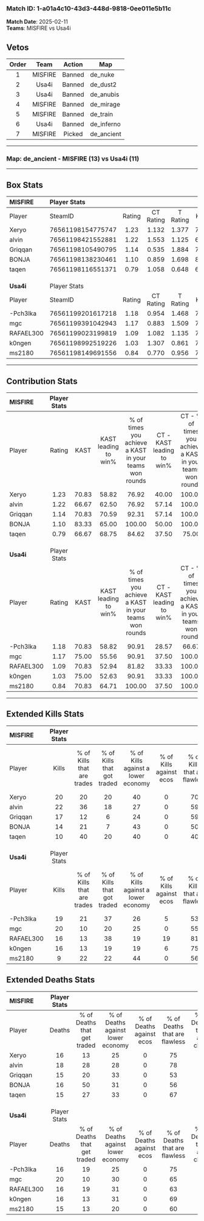### Match ID: 1-a01a4c10-43d3-448d-9818-0ee011e5b11c  
**Match Date**: 2025-02-11  
**Teams**: MISFIRE vs Usa4i  

## Vetos  

| Order | Team | Action | Map |
| :---: | :--: | :----: | --- |
| 1 | MISFIRE | Banned | de_nuke |
| 2 | Usa4i | Banned | de_dust2 |
| 3 | Usa4i | Banned | de_anubis |
| 4 | MISFIRE | Banned | de_mirage |
| 5 | MISFIRE | Banned | de_train |
| 6 | Usa4i | Banned | de_inferno |
| 7 | MISFIRE | Picked | de_ancient |

---  

### **Map**: de_ancient - MISFIRE (13) vs Usa4i (11)  
---  

## Box Stats  

| **MISFIRE** | Player Stats      |        |           |          |       |      |       |         |        |      |     |
| :- | :- | :-: | :-: | :-: | :-: | :-: | :-: | :-: | :-: | :-: | :-: |
| Player      | SteamID           | Rating | CT Rating | T Rating | KAST  | ADR  | Kills | Assists | Deaths | K/D  | HS% |
| Xeryo       | 76561198154775747 |  1.23  |   1.132   |  1.377   | 70.83 | 84.7 |  20   |    4    |   16   | 1.25 | 65  |
| alvin       | 76561198421552881 |  1.22  |   1.553   |  1.125   | 66.67 | 84.0 |  22   |    3    |   18   | 1.22 | 40  |
| Griqqan     | 76561198105490795 |  1.14  |   0.535   |  1.884   | 70.83 | 77.4 |  17   |    9    |   15   | 1.13 | 58  |
| BONJA       | 76561198138230461 |  1.10  |   0.859   |  1.698   | 83.33 | 80.4 |  14   |    6    |   16   | 0.88 | 50  |
| taqen       | 76561198116551371 |  0.79  |   1.058   |  0.648   | 66.67 | 58.3 |  10   |    6    |   15   | 0.67 | 40  |
|             |                   |        |           |          |       |      |       |         |        |      |     |
|             |                   |        |           |          |       |      |       |         |        |      |     |
|             |                   |        |           |          |       |      |       |         |        |      |     |
| **Usa4i**   | Player Stats      |        |           |          |       |      |       |         |        |      |     |
| Player      | SteamID           | Rating | CT Rating | T Rating | KAST  | ADR  | Kills | Assists | Deaths | K/D  | HS% |
| -Pch3lka    | 76561199201617218 |  1.18  |   0.954   |  1.468   | 70.83 | 82.0 |  19   |    3    |   16   | 1.19 | 52  |
| mgc         | 76561199391042943 |  1.17  |   0.883   |  1.509   | 75.00 | 85.3 |  20   |    3    |   20   | 1.00 | 35  |
| RAFAEL300   | 76561199023199819 |  1.09  |   1.082   |  1.135   | 70.83 | 79.1 |  16   |    8    |   16   | 1.00 | 37  |
| k0ngen      | 76561198992519226 |  1.03  |   1.307   |  0.861   | 75.00 | 57.3 |  16   |    4    |   16   | 1.00 | 37  |
| ms2180      | 76561198149691556 |  0.84  |   0.770   |  0.956   | 70.83 | 71.1 |   9   |   10    |   15   | 0.60 | 44  |
---  

## Contribution Stats  

| **MISFIRE** | Player Stats |       |                      |                                                        |                           |                                                             |                          |                                                            |
| :- | :-: | :-: | :-: | :-: | :-: | :-: | :-: | :-: |
| Player      |    Rating    | KAST  | KAST leading to win% | % of times you achieve a KAST in your teams won rounds | CT - KAST leading to win% | CT - % of times you achieve a KAST in your teams won rounds | T - KAST leading to win% | T - % of times you achieve a KAST in your teams won rounds |
| Xeryo       |     1.23     | 70.83 |        58.82         |                         76.92                          |           40.00           |                           100.00                            |          85.71           |                           66.67                            |
| alvin       |     1.22     | 66.67 |        62.50         |                         76.92                          |           57.14           |                           100.00                            |          66.67           |                           66.67                            |
| Griqqan     |     1.14     | 70.83 |        70.59         |                         92.31                          |           57.14           |                           100.00                            |          80.00           |                           88.89                            |
| BONJA       |     1.10     | 83.33 |        65.00         |                         100.00                         |           50.00           |                           100.00                            |          75.00           |                           100.00                           |
| taqen       |     0.79     | 66.67 |        68.75         |                         84.62                          |           37.50           |                            75.00                            |          100.00          |                           88.89                            |
|             |              |       |                      |                                                        |                           |                                                             |                          |                                                            |
|             |              |       |                      |                                                        |                           |                                                             |                          |                                                            |
|             |              |       |                      |                                                        |                           |                                                             |                          |                                                            |
| **Usa4i**   | Player Stats |       |                      |                                                        |                           |                                                             |                          |                                                            |
| Player      |    Rating    | KAST  | KAST leading to win% | % of times you achieve a KAST in your teams won rounds | CT - KAST leading to win% | CT - % of times you achieve a KAST in your teams won rounds | T - KAST leading to win% | T - % of times you achieve a KAST in your teams won rounds |
| -Pch3lka    |     1.18     | 70.83 |        58.82         |                         90.91                          |           28.57           |                            66.67                            |          80.00           |                           100.00                           |
| mgc         |     1.17     | 75.00 |        55.56         |                         90.91                          |           37.50           |                           100.00                            |          70.00           |                           87.50                            |
| RAFAEL300   |     1.09     | 70.83 |        52.94         |                         81.82                          |           33.33           |                           100.00                            |          75.00           |                           75.00                            |
| k0ngen      |     1.03     | 75.00 |        52.63         |                         90.91                          |           33.33           |                           100.00                            |          70.00           |                           87.50                            |
| ms2180      |     0.84     | 70.83 |        64.71         |                         100.00                         |           37.50           |                           100.00                            |          88.89           |                           100.00                           |
---  

## Extended Kills Stats  

| **MISFIRE** | Player Stats |                            |                            |                                    |                         |                              |                                 |                                       |                    |           |
| :- | :-: | :-: | :-: | :-: | :-: | :-: | :-: | :-: | :-: | :-: |
| Player      |    Kills     | % of Kills that are trades | % of Kills that got traded | % of Kills against a lower economy | % of Kills against ecos | % of Kills that are flawless | % of Kills that are close duels | % of Kills that are assisted by flash | Pistol Round Kills | AWP Kills |
| Xeryo       |      20      |             20             |             20             |                 40                 |            0            |              70              |                5                |                   0                   |         4          |     0     |
| alvin       |      22      |             36             |             18             |                 27                 |            0            |              59              |                5                |                   9                   |         2          |     0     |
| Griqqan     |      17      |             12             |             6              |                 24                 |            0            |              59              |                6                |                   6                   |         3          |     1     |
| BONJA       |      14      |             21             |             7              |                 43                 |            0            |              50              |                7                |                   7                   |         0          |     0     |
| taqen       |      10      |             40             |             20             |                 40                 |            0            |              40              |                0                |                  10                   |         0          |     0     |
|             |              |                            |                            |                                    |                         |                              |                                 |                                       |                    |           |
|             |              |                            |                            |                                    |                         |                              |                                 |                                       |                    |           |
|             |              |                            |                            |                                    |                         |                              |                                 |                                       |                    |           |
| **Usa4i**   | Player Stats |                            |                            |                                    |                         |                              |                                 |                                       |                    |           |
| Player      |    Kills     | % of Kills that are trades | % of Kills that got traded | % of Kills against a lower economy | % of Kills against ecos | % of Kills that are flawless | % of Kills that are close duels | % of Kills that are assisted by flash | Pistol Round Kills | AWP Kills |
| -Pch3lka    |      19      |             21             |             37             |                 26                 |            5            |              53              |                5                |                   0                   |         2          |     0     |
| mgc         |      20      |             10             |             20             |                 25                 |            0            |              55              |               10                |                  10                   |         3          |     0     |
| RAFAEL300   |      16      |             13             |             38             |                 19                 |           19            |              81              |               13                |                   6                   |         0          |     0     |
| k0ngen      |      16      |             13             |             19             |                 19                 |            6            |              75              |                0                |                   0                   |         0          |     6     |
| ms2180      |      9       |             22             |             22             |                 44                 |            0            |              56              |                0                |                  11                   |         1          |     0     |
## Extended Deaths Stats  

| **MISFIRE** | Player Stats |                             |                                   |                          |                               |                            |                           |               |
| :- | :-: | :-: | :-: | :-: | :-: | :-: | :-: | :-: |
| Player      |    Deaths    | % of Deaths that get traded | % of Deaths against lower economy | % of Deaths against ecos | % of Deaths that are flawless | % of Deaths that are close | % of Deaths while blinded | Deaths to AWP |
| Xeryo       |      16      |             13              |                25                 |            0             |              75               |             0              |             0             |       2       |
| alvin       |      18      |             28              |                28                 |            0             |              78               |             6              |             6             |       1       |
| Griqqan     |      15      |             20              |                33                 |            0             |              53               |             0              |             7             |       0       |
| BONJA       |      16      |             50              |                31                 |            0             |              56               |             19             |             6             |       0       |
| taqen       |      15      |             27              |                33                 |            0             |              67               |             7              |             7             |       3       |
|             |              |                             |                                   |                          |                               |                            |                           |               |
|             |              |                             |                                   |                          |                               |                            |                           |               |
|             |              |                             |                                   |                          |                               |                            |                           |               |
| **Usa4i**   | Player Stats |                             |                                   |                          |                               |                            |                           |               |
| Player      |    Deaths    | % of Deaths that get traded | % of Deaths against lower economy | % of Deaths against ecos | % of Deaths that are flawless | % of Deaths that are close | % of Deaths while blinded | Deaths to AWP |
| -Pch3lka    |      16      |             19              |                25                 |            0             |              75               |             6              |             6             |       0       |
| mgc         |      20      |             10              |                30                 |            0             |              65               |             5              |             0             |       0       |
| RAFAEL300   |      16      |             19              |                31                 |            0             |              63               |             0              |            13             |       1       |
| k0ngen      |      16      |             13              |                31                 |            0             |              69               |             0              |             6             |       0       |
| ms2180      |      15      |             13              |                20                 |            0             |              60               |             13             |             7             |       0       |
